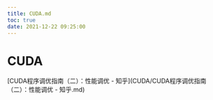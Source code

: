 ```yaml
---
title: CUDA.md
toc: true
date: 2021-12-22 09:25:00
---
```

# CUDA

[CUDA程序调优指南（二）：性能调优 - 知乎](CUDA/CUDA程序调优指南（二）：性能调优 - 知乎.md)